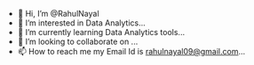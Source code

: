 - 👋 Hi, I’m @RahulNayal
- 👀 I’m interested in Data Analytics...
- 🌱 I’m currently learning Data Analytics tools...
- 💞️ I’m looking to collaborate on ...
- 📫 How to reach me my Email Id is rahulnayal09@gmail.com...

<!---
RahulNayal/RahulNayal is a ✨ special ✨ repository because its `README.md` (this file) appears on your GitHub profile.
You can click the Preview link to take a look at your changes.
--->
